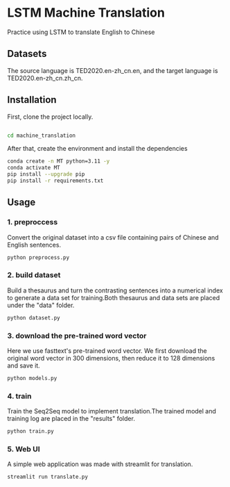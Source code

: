 # LSTM Machine Translation

Practice using LSTM to translate English to Chinese

## Datasets

The source language is TED2020.en-zh_cn.en, and the target language is TED2020.en-zh_cn.zh_cn.

## Installation

First, clone the project locally.

``` bash

cd machine_translation
```

After that, create the environment and install the dependencies

``` bash
conda create -n MT python=3.11 -y
conda activate MT
pip install --upgrade pip
pip install -r requirements.txt
```

## Usage

### 1. preproccess

Convert the original dataset into a csv file containing pairs of Chinese and English sentences.

``` bash
python preprocess.py
```

### 2. build dataset

Build a thesaurus and turn the contrasting sentences into a numerical index to generate a data set for training.Both thesaurus and data sets are placed under the "data" folder.

``` bash
python dataset.py
```

### 3. download the pre-trained word vector

Here we use fasttext's pre-trained word vector. We first download the original word vector in 300 dimensions, then reduce it to 128 dimensions and save it.

``` bash
python models.py
```

### 4. train

Train the Seq2Seq model to implement translation.The trained model and training log are placed in the "results" folder.

``` bash
python train.py
```

### 5. Web UI

A simple web application was made with streamlit for translation.

``` bash
streamlit run translate.py
```
